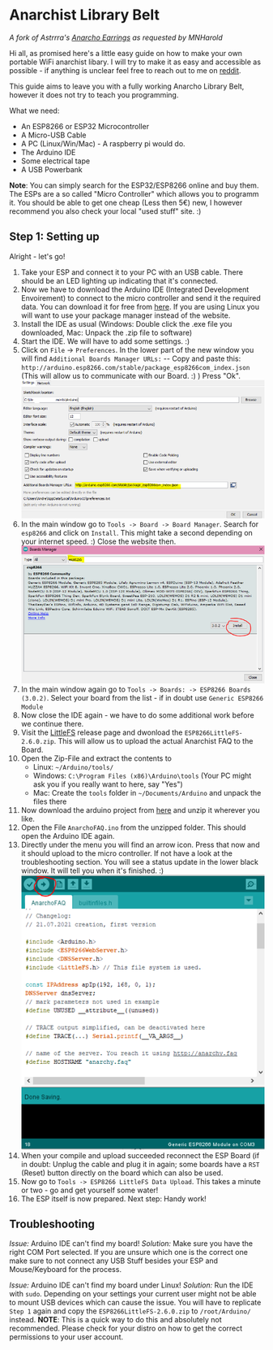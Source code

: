 # Anarchist Library Belt

*A fork of Astrrra's [Anarcho Earrings](https://github.com/Astrrra/AnarchoEarrings) as requested by MNHarold*

Hi all, as promised here's a little easy guide on how to make your own portable WiFi anarchist libary. I will try to make it as easy and accessible as possible - if anything is unclear feel free to reach out to me on [reddit](https://www.reddit.com/user/aruffj_).

This guide aims to leave you with a fully working Anarcho Library Belt, however it does not try to teach you programming. 

What we need:
* An ESP8266 or ESP32 Microcontroller
* A Micro-USB Cable
* A PC (Linux/Win/Mac) - A raspberry pi would do. 
* The Arduino IDE
* Some electrical tape
* A USB Powerbank

**Note**: You can simply search for the ESP32/ESP8266 online and buy them. The ESPs are a so called "Micro Controller" which allows you to programm it. You should be able to get one cheap (Less then 5€) new, I however recommend you also check your local "used stuff" site. :)

## Step 1: Setting up

Alright - let's go!

1. Take your ESP and connect it to your PC with an USB cable. There should be an LED lighting up indicating that it's connected.
1. Now we have to download the Arduino IDE (Integrated Development Envoirement) to connect to the micro controller and send it the required data. You can download it for free from [here](https://www.arduino.cc/en/software). If you are using Linux you will want to use your package manager instead of the website.
1. Install the IDE as usual (Windows: Double click the .exe file you downloaded, Mac: Unpack the .zip file to software)
1. Start the IDE. We will have to add some settings. :)
1. Click on `File` -> `Preferences`. In the lower part of the new window you will find `Additional Boards Manager URLs:` -- Copy and paste this: `http://arduino.esp8266.com/stable/package_esp8266com_index.json` (This will allow us to communicate with our Board. :) ) Press "Ok".
![Arduino IDE Preferences Dialoge](/pictures/01_arduino_preference_dialoge.png)
1. In the main window go to `Tools -> Board -> Board Manager`. Search for `esp8266` and click on `Install`. This might take a second depending on your internet speed. :) Close the website then.
![Arduino IDE Board Manager Dialoge](/pictures/02_arduino_board_manager_dialoge.png)
1. In the main window again go to `Tools -> Boards: -> ESP8266 Boards (3.0.2)`. Select your board from the list - if in doubt use `Generic ESP8266 Module` 
1. Now close the IDE again - we have to do some additional work before we continue there.
1. Visit the [LittleFS](https://github.com/earlephilhower/arduino-esp8266littlefs-plugin/releases) release page and dwonload the `ESP8266LittleFS-2.6.0.zip`. This will allow us to upload the actual Anarchist FAQ to the Board.
1. Open the Zip-File and extract the contents to
    * Linux: `~/Arduino/tools/`
	* Windows: `C:\Program Files (x86)\Arduino\tools` (Your PC might ask you if you really want to here, say "Yes")
	* Mac: Create the `tools` folder in `~/Documents/Arduino` and unpack the files there
1. Now download the arduino project from [here](https://github.com/aruffj/AnachoLibraryBelt/releases/tag/v1.0) and unzip it wherever you like.
1. Open the File `AnarchoFAQ.ino` from the unzipped folder. This should open the Arduino IDE again.
1. Directly under the menu you will find an arrow icon. Press that now and it should upload to the micro controller. If not have a look at the troubleshooting section. You will see a status update in the lower black window. It will tell you when it's finished. :)
![Arduino IDE Compile and Upload](/pictures/03_arduino_compile_and_upload.png)
1. When your compile and upload succeeded reconnect the ESP Board (if in doubt: Unplug the cable and plug it in again; some boards have a `RST` (Reset) button directly on the board which can also be used.
1. Now go to `Tools -> ESP8266 LittleFS Data Upload`. This takes a minute or two - go and get yourself some water!
1. The ESP itself is now prepared. Next step: Handy work!

## Troubleshooting
*Issue:* Arduino IDE can't find my board!
*Solution:* Make sure you have the right COM Port selected. If you are unsure which one is the correct one make sure to not connect any USB Stuff besides your ESP and Mouse/Keyboard for the process.

*Issue:* Arduino IDE can't find my board under Linux!
*Solution:* Run the IDE with `sudo`. Depending on your settings your current user might not be able to mount USB devices which can cause the issue. You will have to replicate `Step 1` again and copy the `ESP8266LittleFS-2.6.0.zip` to `/root/Arduino/` instead. **NOTE**: This is a quick way to do this and absolutely not recommended. Please check for your distro on how to get the correct permissions to your user account. 